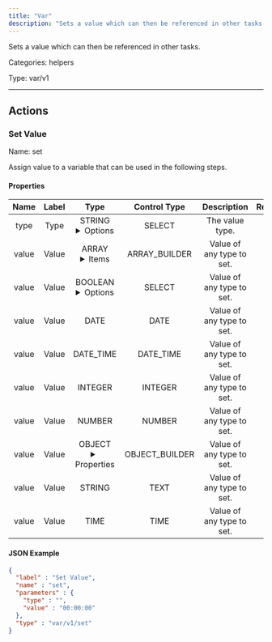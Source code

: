 ```yaml
---
title: "Var"
description: "Sets a value which can then be referenced in other tasks."
---
```


Sets a value which can then be referenced in other tasks.


Categories: helpers


Type: var/v1

<hr />




## Actions


### Set Value
Name: set

Assign value to a variable that can be used in the following steps.

#### Properties

|      Name       |      Label     |     Type     |    Control Type     |     Description     | Required |
|:---------------:|:--------------:|:------------:|:-------------------:|:-------------------:|:--------:|
| type | Type | STRING <details> <summary> Options </summary> ARRAY, BOOLEAN, DATE, DATE_TIME, INTEGER, NUMBER, OBJECT, STRING, TIME </details> | SELECT | The value type. | null |
| value | Value | ARRAY <details> <summary> Items </summary> [] </details> | ARRAY_BUILDER | Value of any type to set. | true |
| value | Value | BOOLEAN <details> <summary> Options </summary> true, false </details> | SELECT | Value of any type to set. | true |
| value | Value | DATE | DATE | Value of any type to set. | true |
| value | Value | DATE_TIME | DATE_TIME | Value of any type to set. | true |
| value | Value | INTEGER | INTEGER | Value of any type to set. | true |
| value | Value | NUMBER | NUMBER | Value of any type to set. | true |
| value | Value | OBJECT <details> <summary> Properties </summary> {} </details> | OBJECT_BUILDER | Value of any type to set. | true |
| value | Value | STRING | TEXT | Value of any type to set. | true |
| value | Value | TIME | TIME | Value of any type to set. | true |


#### JSON Example
```json
{
  "label" : "Set Value",
  "name" : "set",
  "parameters" : {
    "type" : "",
    "value" : "00:00:00"
  },
  "type" : "var/v1/set"
}
```




